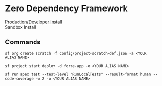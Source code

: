 # Zero Dependency Framework

[Production/Developer Install](https://login.salesforce.com/packaging/installPackage.apexp?p0=04tHu000002hDtvIAE)<br />
[Sandbox Install](https://test.salesforce.com/packaging/installPackage.apexp?p0=04tHu000002hDtvIAE)

## Commands
```
sf org create scratch -f config/project-scratch-def.json -a <YOUR ALIAS NAME>
```
```
sf project start deploy -d force-app -o <YOUR ALIAS NAME>
```
```
sf run apex test --test-level "RunLocalTests" --result-format human --code-coverage -w 2 -o <YOUR ALIAS NAME>
```